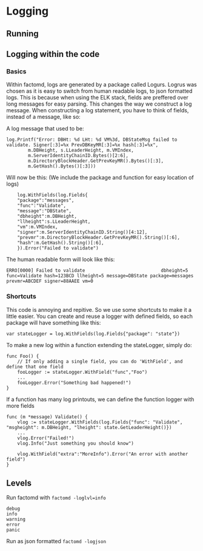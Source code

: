 # Logging

## Running

## Logging within the code

### Basics

Within factomd, logs are generated by a package called Logurs. Logrus was chosen as it is easy to switch from human readable logs, to json formatted logs. This is because when using the ELK stack, fields are preffered over long messages for easy parsing. This changes the way we construct a log message. When constructing a log statement, you have to think of fields, instead of a message, like so:

A log message that used to be:

```
log.Printf("Error: DBHt: %d LHt: %d VM%3d, DBStateMsg failed to validate. Signer[:3]=%x PrevDBKeyMR[:3]=%x hash[:3]=%x",
		m.DBHeight, s.LLeaderHeight, m.VMIndex,
		m.ServerIdentityChainID.Bytes()[2:6],
		m.DirectoryBlockHeader.GetPrevKeyMR().Bytes()[:3],
		m.GetHash().Bytes()[:3]))
```

Will now be this: (We include the package and function for easy location of logs)

```
	log.WithFields(log.Fields{
	"package":"messages",
	"func":"Validate",
	"message":"DBState",
	"dbheight":m.DBHeight,
	"llheight":s.LLeaderHeight,
	"vm":m.VMIndex,
	"signer":m.ServerIdentityChainID.String()[4:12],
	"prevmr":m.DirectoryBlockHeader.GetPrevKeyMR().String()[:6],
	"hash":m.GetHash().String()[:6],
	}).Error("Failed to validate")
```

The human readable form will look like this:

```
ERRO[0000] Failed to validate                            dbheight=5 func=Validate hash=123BCD llheight=5 message=DBState package=messages prevmr=ABCDEF signer=88AAEE vm=0
```

### Shortcuts

This code is annoying and repitive. So we use some shortcuts to make it a little easier. You can create and reuse a logger with defined fields, so each package will have something like this:

```
var stateLogger = log.WithFields(log.Fields{"package": "state"})
```

To make a new log within a function extending the stateLogger, simply do:

```
func Foo() {
	// If only adding a single field, you can do 'WithField', and define that one field
	fooLogger := stateLogger.WithField("func","Foo")
	...
	fooLogger.Error("Something bad happened!")
}
```

If a function has many log printouts, we can define the function logger with more fields

```
func (m *message) Validate() {
	vlog := stateLogger.WithFields(log.Fields{"func": "Validate", "msgheight": m.DBHeight, "lheight": state.GetLeaderHeight()})
	...
	vlog.Error("Failed!")
	vlog.Info("Just something you should know")

	vlog.WithField("extra":"MoreInfo").Error("An error with another field")
}
```

## Levels

Run factomd with `factomd -loglvl=info`

```
debug
info
warning
error
panic
```

Run as json formatted `factomd -logjson`
